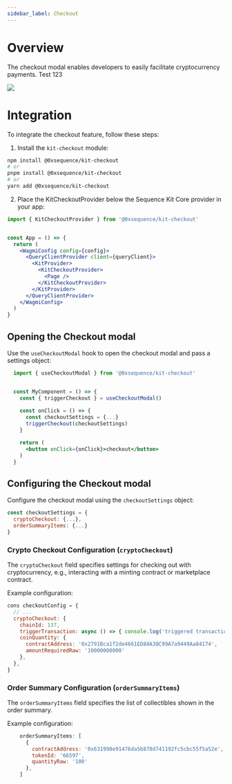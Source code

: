 ```yaml
---
sidebar_label: Checkout
---
```


# Overview
The checkout modal enables developers to easily facilitate cryptocurrency payments. Test 123

<div class="text--center">
  <img src="/img/kit/checkout-modal.png" />
</div>

# Integration
To integrate the checkout feature, follow these steps:
1. Install the `kit-checkout` module:

```bash
npm install @0xsequence/kit-checkout
# or
pnpm install @0xsequence/kit-checkout
# or
yarn add @0xsequence/kit-checkout
```

2. Place the KitCheckoutProvider below the Sequence Kit Core provider in your app:

```jsx
import { KitCheckoutProvider } from '@0xsequence/kit-checkout'


const App = () => {
  return (
    <WagmiConfig config={config}>
      <QueryClientProvider client={queryClient}> 
        <KitProvider>
          <KitCheckoutProvider>
            <Page />
          </KitCheckoutProvider>
        </KitProvider>
      </QueryClientProvider>
    </WagmiConfig>
  )
}
```
## Opening the Checkout modal
Use the `useCheckoutModal` hook to open the checkout modal and pass a settings object:


```jsx
  import { useCheckoutModal } from '@0xsequence/kit-checkout'


  const MyComponent = () => {
    const { triggerCheckout } = useCheckoutModal()
  
    const onClick = () => {
      const checkoutSettings = {...}
      triggerCheckout(checkoutSettings)
    }

    return (
      <button onClick={onClick}>checkout</button>
    )
  }
```


## Configuring the Checkout modal
Configure the checkout modal using the `checkoutSettings` object:


```jsx
const checkoutSettings = {
  cryptoCheckout: {...},
  orderSummaryItems: {...}
}
```

### Crypto Checkout Configuration (`cryptoCheckout`)
The `cryptoCheckout` field specifies settings for checking out with cryptocurrency, e.g., interacting with a minting contract or marketplace contract.

Example configuration:

```jsx
cons checkoutConfig = {
  // ...
  cryptoCheckout: {
    chainId: 137,
    triggerTransaction: async () => { console.log('triggered transaction') },
    coinQuantity: {
      contractAddress: '0x2791Bca1f2de4661ED88A30C99A7a9449Aa84174',
      amountRequiredRaw: '10000000000'
    },
  },
}
```

### Order Summary Configuration (`orderSummaryItems`)
The `orderSummaryItems` field specifies the list of collectibles shown in the order summary.

Example configuration:

```jsx
    orderSummaryItems: [
      {
        contractAddress: '0x631998e91476da5b870d741192fc5cbc55f5a52e',
        tokenId: '66597',
        quantityRaw: '100'
      },
    ]
```